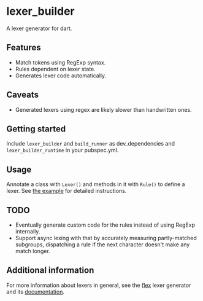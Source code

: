 # lexer_builder

A lexer generator for dart.


## Features

- Match tokens using RegExp syntax.
- Rules dependent on lexer state.
- Generates lexer code automatically.

## Caveats

- Generated lexers using regex are likely slower than handwritten ones.


## Getting started

Include `lexer_builder` and `build_runner` as dev_dependencies and `lexer_builder_runtime` in your pubspec.yml.

## Usage

Annotate a class with `Lexer()` and methods in it with `Rule()` to define a lexer.
See [the example](example) for detailed instructions.


## TODO

- Eventually generate custom code for the rules instead of using RegExp internally.
- Support async lexing with that by accurately measuring partly-matched subgroups, dispatching a rule if the next character doesn't make any match longer.



## Additional information

For more information about lexers in general, see the [flex](https://github.com/westes/flex) lexer generator and its [documentation](https://westes.github.io/flex/manual/).

